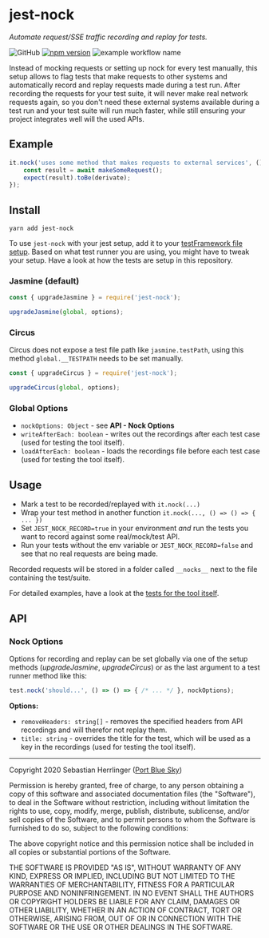 # jest-nock

_Automate request/SSE traffic recording and replay for tests._

![GitHub](https://img.shields.io/github/license/mashape/apistatus.svg)
[![npm version](https://badge.fury.io/js/jest-nock.svg)](https://badge.fury.io/js/jest-nock)
![example workflow name](https://github.com/PortBlueSky/jest-nock/workflows/Node.js%20CI/badge.svg)

Instead of mocking requests or setting up nock for every test manually,
this setup allows to flag tests that make requests to other systems and
automatically record and replay requests made during a test run.
After recording the requests for your test suite, it will never make real network requests again, so you don't need these external systems available during a test run and your test suite will run much faster, while still ensuring your project integrates well will the used APIs.

## Example

```js
it.nock('uses some method that makes requests to external services', () => async () => {
    const result = await makeSomeRequest();
    expect(result).toBe(derivate);
});
```

## Install

```shell
yarn add jest-nock
```

To use `jest-nock` with your jest setup, add it to your [testFramework file setup](https://jestjs.io/docs/en/configuration.html#setuptestframeworkscriptfile-string). Based on what test runner you are using, you might have to tweak your setup. Have a look at how the tests are setup in this repository.

### Jasmine (default)

```js
const { upgradeJasmine } = require('jest-nock');

upgradeJasmine(global, options);
```

### Circus

Circus does not expose a test file path like `jasmine.testPath`,
using this method `global.__TESTPATH` needs to be set manually.

```js
const { upgradeCircus } = require('jest-nock');

upgradeCircus(global, options);
```

### Global Options

- `nockOptions: Object` - see **API - Nock Options**
- `writeAfterEach: boolean` - writes out the recordings after each test case (used for testing the tool itself).
- `loadAfterEach: boolean` - loads the recordings file before each test case (used for testing the tool itself).

## Usage

- Mark a test to be recorded/replayed with `it.nock(...)`
- Wrap your test method in another function `it.nock(..., () => () => { ... })`
- Set `JEST_NOCK_RECORD=true` in your environment _and_ run the tests you want to record against some real/mock/test API.
- Run your tests without the env variable or `JEST_NOCK_RECORD=false` and see that no real requests are being made.

Recorded requests will be stored in a folder called `__nocks__` next to the file containing the test/suite.

For detailed examples, have a look at the [tests for the tool itself](./jest-nock.test.js).

## API

### Nock Options

Options for recording and replay can be set globally via one of the setup methods (_upgradeJasmine_, _upgradeCircus_) or as the last argument to a test runner method like this:

```js
test.nock('should...', () => () => { /* ... */ }, nockOptions);
```

**Options:**

- `removeHeaders: string[]` - removes the specified headers from API recordings and will therefor not replay them.
- `title: string` - overrides the title for the test, which will be used as a key in the recordings (used for testing the tool itself).

---
Copyright 2020 Sebastian Herrlinger ([Port Blue Sky](https://www.portbluesky.com/))

Permission is hereby granted, free of charge, to any person obtaining a copy of this software and associated documentation files (the "Software"), to deal in the Software without restriction, including without limitation the rights to use, copy, modify, merge, publish, distribute, sublicense, and/or sell copies of the Software, and to permit persons to whom the Software is furnished to do so, subject to the following conditions:

The above copyright notice and this permission notice shall be included in all copies or substantial portions of the Software.

THE SOFTWARE IS PROVIDED "AS IS", WITHOUT WARRANTY OF ANY KIND, EXPRESS OR IMPLIED, INCLUDING BUT NOT LIMITED TO THE WARRANTIES OF MERCHANTABILITY, FITNESS FOR A PARTICULAR PURPOSE AND NONINFRINGEMENT. IN NO EVENT SHALL THE AUTHORS OR COPYRIGHT HOLDERS BE LIABLE FOR ANY CLAIM, DAMAGES OR OTHER LIABILITY, WHETHER IN AN ACTION OF CONTRACT, TORT OR OTHERWISE, ARISING FROM, OUT OF OR IN CONNECTION WITH THE SOFTWARE OR THE USE OR OTHER DEALINGS IN THE SOFTWARE.